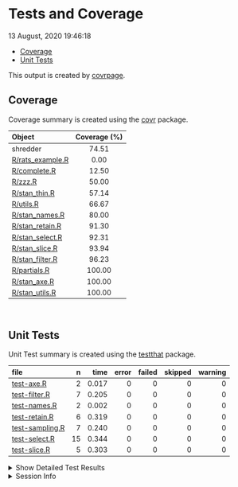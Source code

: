 Tests and Coverage
================
13 August, 2020 19:46:18

  - [Coverage](#coverage)
  - [Unit Tests](#unit-tests)

This output is created by
[covrpage](https://github.com/metrumresearchgroup/covrpage).

## Coverage

Coverage summary is created using the
[covr](https://github.com/r-lib/covr) package.

| Object                                   | Coverage (%) |
| :--------------------------------------- | :----------: |
| shredder                                 |    74.51     |
| [R/rats\_example.R](../R/rats_example.R) |     0.00     |
| [R/complete.R](../R/complete.R)          |    12.50     |
| [R/zzz.R](../R/zzz.R)                    |    50.00     |
| [R/stan\_thin.R](../R/stan_thin.R)       |    57.14     |
| [R/utils.R](../R/utils.R)                |    66.67     |
| [R/stan\_names.R](../R/stan_names.R)     |    80.00     |
| [R/stan\_retain.R](../R/stan_retain.R)   |    91.30     |
| [R/stan\_select.R](../R/stan_select.R)   |    92.31     |
| [R/stan\_slice.R](../R/stan_slice.R)     |    93.94     |
| [R/stan\_filter.R](../R/stan_filter.R)   |    96.23     |
| [R/partials.R](../R/partials.R)          |    100.00    |
| [R/stan\_axe.R](../R/stan_axe.R)         |    100.00    |
| [R/stan\_utils.R](../R/stan_utils.R)     |    100.00    |

<br>

## Unit Tests

Unit Test summary is created using the
[testthat](https://github.com/r-lib/testthat) package.

| file                                        |  n |  time | error | failed | skipped | warning |
| :------------------------------------------ | -: | ----: | ----: | -----: | ------: | ------: |
| [test-axe.R](testthat/test-axe.R)           |  2 | 0.017 |     0 |      0 |       0 |       0 |
| [test-filter.R](testthat/test-filter.R)     |  7 | 0.205 |     0 |      0 |       0 |       0 |
| [test-names.R](testthat/test-names.R)       |  2 | 0.002 |     0 |      0 |       0 |       0 |
| [test-retain.R](testthat/test-retain.R)     |  6 | 0.319 |     0 |      0 |       0 |       0 |
| [test-sampling.R](testthat/test-sampling.R) |  7 | 0.240 |     0 |      0 |       0 |       0 |
| [test-select.R](testthat/test-select.R)     | 15 | 0.344 |     0 |      0 |       0 |       0 |
| [test-slice.R](testthat/test-slice.R)       |  5 | 0.303 |     0 |      0 |       0 |       0 |

<details closed>

<summary> Show Detailed Test Results </summary>

| file                                            | context  | test                               | status | n |  time |
| :---------------------------------------------- | :------- | :--------------------------------- | :----- | -: | ----: |
| [test-axe.R](testthat/test-axe.R#L11)           | axe      | axe elements: no fit\_instance     | PASS   | 1 | 0.015 |
| [test-axe.R](testthat/test-axe.R#L16)           | axe      | axe elements: no stanmodel         | PASS   | 1 | 0.002 |
| [test-filter.R](testthat/test-filter.R#L9)      | filter   | filters: default                   | PASS   | 1 | 0.021 |
| [test-filter.R](testthat/test-filter.R#L14)     | filter   | filters: not permuted              | PASS   | 1 | 0.019 |
| [test-filter.R](testthat/test-filter.R#L18)     | filter   | filters: not permuted              | PASS   | 1 | 0.009 |
| [test-filter.R](testthat/test-filter.R#L23)     | filter   | filters: indexed name              | PASS   | 1 | 0.010 |
| [test-filter.R](testthat/test-filter.R#L30)     | filter   | filters: compound query            | PASS   | 1 | 0.010 |
| [test-filter.R](testthat/test-filter.R#L34)     | filter   | filters: no samples                | PASS   | 1 | 0.006 |
| [test-filter.R](testthat/test-filter.R#L38)     | filter   | filters: invalid pars              | PASS   | 1 | 0.130 |
| [test-names.R](testthat/test-names.R#L9)        | names    | names: default                     | PASS   | 1 | 0.001 |
| [test-names.R](testthat/test-names.R#L14)       | names    | names: expand                      | PASS   | 1 | 0.001 |
| [test-retain.R](testthat/test-retain.R#L8)      | retain   | retain: default                    | PASS   | 1 | 0.002 |
| [test-retain.R](testthat/test-retain.R#L13)     | retain   | retain: null                       | PASS   | 1 | 0.303 |
| [test-retain.R](testthat/test-retain.R#L18)     | retain   | retain: single                     | PASS   | 1 | 0.001 |
| [test-retain.R](testthat/test-retain.R#L23)     | retain   | retain: multiple                   | PASS   | 1 | 0.002 |
| [test-retain.R](testthat/test-retain.R#L28)     | retain   | retain: all                        | PASS   | 1 | 0.001 |
| [test-retain.R](testthat/test-retain.R#L32)     | retain   | retain: bad                        | PASS   | 1 | 0.010 |
| [test-sampling.R](testthat/test-sampling.R#L10) | sampling | slice: default                     | PASS   | 1 | 0.216 |
| [test-sampling.R](testthat/test-sampling.R#L15) | sampling | slice: no warmup                   | PASS   | 1 | 0.003 |
| [test-sampling.R](testthat/test-sampling.R#L21) | sampling | slice: bad indexs                  | PASS   | 2 | 0.008 |
| [test-sampling.R](testthat/test-sampling.R#L32) | sampling | thinning: thin\_n                  | PASS   | 1 | 0.005 |
| [test-sampling.R](testthat/test-sampling.R#L37) | sampling | thinning: thin\_frac               | PASS   | 1 | 0.004 |
| [test-sampling.R](testthat/test-sampling.R#L42) | sampling | thinning: no warmup                | PASS   | 1 | 0.004 |
| [test-select.R](testthat/test-select.R#L6)      | select   | names: no pars                     | PASS   | 1 | 0.002 |
| [test-select.R](testthat/test-select.R#L11)     | select   | names: single par                  | PASS   | 1 | 0.002 |
| [test-select.R](testthat/test-select.R#L16)     | select   | names: multiple pars               | PASS   | 1 | 0.002 |
| [test-select.R](testthat/test-select.R#L21)     | select   | names: par index                   | PASS   | 1 | 0.002 |
| [test-select.R](testthat/test-select.R#L26)     | select   | names: character par               | PASS   | 1 | 0.001 |
| [test-select.R](testthat/test-select.R#L31)     | select   | names: character par syms          | PASS   | 1 | 0.002 |
| [test-select.R](testthat/test-select.R#L37)     | select   | names: regex character pars        | PASS   | 1 | 0.003 |
| [test-select.R](testthat/test-select.R#L44)     | select   | names: remove summary              | PASS   | 1 | 0.315 |
| [test-select.R](testthat/test-select.R#L52)     | select   | partials: no pars                  | PASS   | 1 | 0.002 |
| [test-select.R](testthat/test-select.R#L57)     | select   | partials: starts\_with             | PASS   | 1 | 0.002 |
| [test-select.R](testthat/test-select.R#L62)     | select   | partials: ends\_with               | PASS   | 1 | 0.002 |
| [test-select.R](testthat/test-select.R#L67)     | select   | partials: starts\_contains         | PASS   | 1 | 0.003 |
| [test-select.R](testthat/test-select.R#L72)     | select   | partials: mixed                    | PASS   | 1 | 0.002 |
| [test-select.R](testthat/test-select.R#L77)     | select   | partials: par regex index          | PASS   | 1 | 0.002 |
| [test-select.R](testthat/test-select.R#L82)     | select   | partials: par regex multiple index | PASS   | 1 | 0.002 |
| [test-slice.R](testthat/test-slice.R#L7)        | slice    | slice: empty                       | PASS   | 1 | 0.290 |
| [test-slice.R](testthat/test-slice.R#L12)       | slice    | slice: single                      | PASS   | 1 | 0.003 |
| [test-slice.R](testthat/test-slice.R#L17)       | slice    | slice: single no warmup            | PASS   | 1 | 0.003 |
| [test-slice.R](testthat/test-slice.R#L22)       | slice    | slice: vector                      | PASS   | 1 | 0.003 |
| [test-slice.R](testthat/test-slice.R#L27)       | slice    | slice: reset permut                | PASS   | 1 | 0.004 |

</details>

<details>

<summary> Session Info </summary>

| Field    | Value                             |                                                                                                                                                                                                                                                                  |
| :------- | :-------------------------------- | :--------------------------------------------------------------------------------------------------------------------------------------------------------------------------------------------------------------------------------------------------------------- |
| Version  | R version 4.0.2 (2020-06-22)      |                                                                                                                                                                                                                                                                  |
| Platform | x86\_64-apple-darwin17.0 (64-bit) | <a href="https://github.com/yonicd/shredder/commit/1261cb8817419b1c8821c5eeeb409249da5f0df2/checks" target="_blank"><span title="Built on Github Actions">![](https://github.com/metrumresearchgroup/covrpage/blob/actions/inst/logo/gh.png?raw=true)</span></a> |
| Running  | macOS Catalina 10.15.6            |                                                                                                                                                                                                                                                                  |
| Language | en\_US                            |                                                                                                                                                                                                                                                                  |
| Timezone | UTC                               |                                                                                                                                                                                                                                                                  |

| Package  | Version |
| :------- | :------ |
| testthat | 2.3.2   |
| covr     | 3.3.2   |
| covrpage | 0.0.71  |

</details>

<!--- Final Status : pass --->
